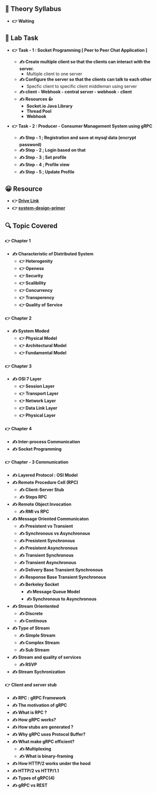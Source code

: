 
## 🍂 Theory Syllabus

- **👉 Waiting**

## 🎅 Lab Task

- **👉 Task - 1 : Socket Programming [ Peer to Peer Chat Application ]**
    - **✍️  Create multiple client so that the clients can interact with the server.**
        - Multiple client to one server
    - **✍️  Configure the server so that the clients can talk to each other**
        - Specfic client to specific client middleman using server
    - **✍️  client - Webhook - central server - webhook - client**
    - **✍️  Resources 👍**
        - **Socket.io Java Library**
        - **Thread Pool**
        - **Webhook**

- **👉 Task - 2 : Producer - Consumer Management System using gRPC**
    - **✍️  Step - 1 ; Registration and save at mysql data (encrypt password)**
   - **✍️  Step - 2 ; Login based on that**
   - **✍️  Step - 3 ; Set profile**
   - **✍️  Step - 4 ; Profile view**
   - **✍️  Step - 5 ; Update Profile**
  

## 😀 Resource

- **👉 [Drive Link](https://drive.google.com/drive/folders/1Vem9Z08S3yWvFLdbf57wafB3gGRPLPiu)**
- **👉 [system-design-primer](https://github.com/donnemartin/system-design-primer)**
 
## 🔍 Topic Covered

#### 👉 Chapter 1
- **✍️ Characteristic of Distributed System**
    - **👉 Heterogenity**
    - **👉 Openess**
    - **👉 Security**
    - **👉 Scalibility**
    - **👉 Concurrency**
    - **👉 Transperency**
    - **👉 Quality of Service**

#### 👉 Chapter 2
- **✍️ System Moded**
    - **👉 Physical Model**
    - **👉 Architectural Model**
    - **👉 Fundamental Model**


#### 👉 Chapter 3
- **✍️ OSI 7 Layer**
    - **👉 Session Layer**
    - **👉 Transport Layer**
    - **👉 Network Layer**
    - **👉 Data Link Layer**
    - **👉 Physical Layer**


#### 👉 Chapter 4
- **✍️ Inter-process Communication**
- **✍️ Socket Programming**


#### 👉 Chapter - 3 Communication
- **✍️ Layered Protocol : OSI Model**
- **✍️ Remote Procedure Cell (RPC)**
    - **✍️ Client-Server Stub**
    - **✍️ Steps RPC**
- **✍️ Remote Object Invocation**
    - **✍️ RMI vs RPC**
- **✍️ Message Oriented Communicaton**
    - **✍️ Presistent vs Transient**
    - **✍️ Synchronous vs Asynchronous**
    - **✍️ Presistent Synchronous**
    - **✍️ Presistent Asynchronous**
    - **✍️ Transient Synchronous**
    - **✍️ Transient Asynchronous**
    - **✍️ Delivery Base Transient Synchronous**
    - **✍️ Response Base Transient Synchronous**
    - **✍️ Berkeley Socket**
         - **✍️ Message Queue Model**
         - **✍️ Synchronous to Asynchronous**
- **✍️ Stream Orientented**
    - **✍️ Discrete**
    - **✍️ Continous**
- **✍️ Type of Stream**
    - **✍️ Simple Stream**
    - **✍️ Complex Stream**
    - **✍️ Sub Stream**
- **✍️ Stream and quality of services**
    - **✍️ RSVP**
- **✍️ Stream Sychronization**


#### 👉 Client and server stub
- **✍️ RPC : gRPC Framework**
- **✍️ The motivation of gRPC**
- **✍️ What is RPC ?**
- **✍️ How gRPC works?**
- **✍️ How stubs are generated ?**
- **✍️ Why gRPC uses Protocol Buffer?**
- **✍️ What make gRPC efficient?**
    - **✍️ Multiplexing**
    - **✍️ What is binary-framing**
- **✍️ How HTTP/2 works under the hood**
- **✍️ HTTP/2 vs HTTP/1.1**
- **✍️ Types of gRPC(4)**
- **✍️ gRPC vs REST**
